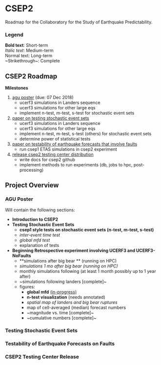 

# CSEP2

Roadmap for the Collaboratory for the Study of Earthquake Predictability.

### Legend

**Bold text**: Short-term <br>
*Italic text*: Medium-term <br>
Normal text: Long-term <br>
~Strikethrough~: Complete <br>

## CSEP2 Roadmap
**Milestones**
1. [agu poster](#agu-poster) (due: 07 Dec 2018)
    * ucerf3 simulations in Landers sequence
    * ucerf3 simulations for other large eqs
    * implement n-test, m-test, s-test for stochastic event sets
2. [paper on testing stochastic event sets](#testing-stochastic-event-sets)
    * ucerf3 simulations in Landers sequence
    * ucerf3 simulations for other large eqs
    * implement n-test, m-test, s-test (others) for stochastic event sets
    * determine power of statistical tests
3. [paper on testability of earthquake forecasts that involve faults](#testability-of-earthquake-forecasts-on-faults)
    - run csep1 ETAS simulations in csep2 experiment
4. [release csep2 testing center distribution](#csep2-testing-center-release)
    * write docs for csep2 github
    * implement methods to run experiments (db, jobs to hpc, post-processing)

## Project Overview
### AGU Poster

Will contain the following sections:
* **Introduction to CSEP2**
* **Testing Stochastic Event Sets**
  * **csep1 style tests on stochastic event sets (n-test, m-test, s-test)**
  * *inter-event time test*
  * *global mfd test*
  * explanation of tests
* **Beginning Retrospective experiment involving UCERF3 and UCERF3-NoFaults**
  * **simulations after big bear ** (running on HPC)
  * *simulations 1 mo after big bear (running on HPC)*
  * monthly simulations following (at least 1 month possibly up to 1 year after)
  * ~simulations following landers [complete]~
  * figures:
    * **global mfd** [(in-progress)](https://github.com/SCECcode/csep2/blob/master/examples/mfd_test.ipynb)
    * **n-test visualization** (needs annotated)
    * *spatial map of landers and big bear ruptures*
    * map of cell-averaged (median) forecast numbers
    * ~magnitude vs. time [complete]~
    * ~cumulative numbers [complete]~

### Testing Stochastic Event Sets

### Testability of Earthquake Forecasts on Faults

### CSEP2 Testing Center Release
